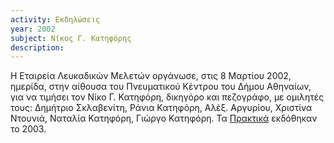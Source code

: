 ```yaml
---
activity: Εκδηλώσεις
year: 2002
subject: Νίκος Γ. Κατηφόρης
description: 
---
```


Η Εταιρεία Λευκαδικών Μελετών οργάνωσε, στις 8 Μαρτίου 2002, ημερίδα, στην αίθουσα του Πνευματικού Κέντρου του Δήμου Αθηναίων, για να τιμήσει τον Νίκο Γ. Κατηφόρη, δικηγόρο και πεζογράφο, με ομιλητές τους: Δημήτριο Σκλαβενίτη, Ράνια Κατηφόρη, Αλέξ. Αργυρίου, Χριστίνα Ντουνιά, Ναταλία Κατηφόρη, Γιώργο Κατηφόρη. Τα [Πρακτικά](/publications/epetiaka-afierwmata/nikos_kathforhs.html) εκδόθηκαν το 2003.
